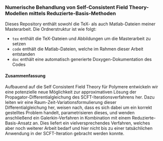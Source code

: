 ### Numerische Behandlung von Self-Consistent Field Theory-Modellen mittels Reduzierte-Basis-Methoden

Dieses Repository enthält sowohl die TeX- als auch Matlab-Dateien meiner Masterarbeit.
Die Ordnerstruktur ist wie folgt:
- `tex` enthält die TeX-Dateien und Abbildungen um die Masterarbeit zu setzen
- `code` enthält die Matlab-Dateien, welche im Rahmen dieser Arbeit entstanden
- `doc` enthält eine automatisch generierte Doxygen-Dokumentation des Codes

#### Zusammenfassung

Aufbauend auf die Self Consistent Field Theory für Polymere entwickeln wir eine potenzielle neue Möglichkeit zur approximativen Lösung der Propagator-Differentialgleichung des SCFT-Iterationsverfahrens her.
Dazu leiten wir eine Raum-Zeit-Variationsformulierung dieser Differentialgleichung her, weisen nach, dass es sich dabei um ein korrekt gestelltes Problem handelt, parametrisieren dieses, und wenden anschließend ein Galerkin-Verfahren in Kombination mit einem Reduzierte-Basis-Ansatz an.
Dies liefert ein vielversprechendes Verfahren, welches aber noch weiterer Arbeit bedarf und hier nicht bis zu einer tatsächlichen Anwendung in der SCFT-Iteration gebracht werden konnte.
